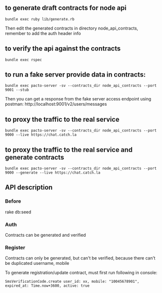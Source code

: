 ## to generate draft contracts for node api

```shell
bundle exec ruby lib/generate.rb
```

Then edit the generated contracts in directory node\_api\_contracts, remember
to add the auth header info

## to verify the api against the contracts

``` shell
bundle exec rspec
```

## to run a fake server provide data in contracts:
```shell
bundle exec pacto-server -sv --contracts_dir node_api_contracts --port 9001 --stub
```
Then you can get a response from the fake server access endpoint using postman: http://localhost:9001/v2/users/messages
## to proxy the traffic to the real service
```shell
bundle exec pacto-server -sv --contracts_dir node_api_contracts --port 9000 --live https://chat.catch.la
```

## to proxy the traffic to the real service and generate contracts
```shell
bundle exec pacto-server -sv --contracts_dir node_api_contracts --port 9000 --generate --live https://chat.catch.la
```

## API description
### Before
rake db:seed

### Auth
Contracts can be generated and verified

### Register
Contracts can only be generated, but can't be verified, because there can't be
duplicated username, mobile

To generate registration/update contract, must first run following in console:

```
SmsVerificationCode.create user_id: xx, mobile: "10045678901", expired_at: Time.now+3600, active: true
```
